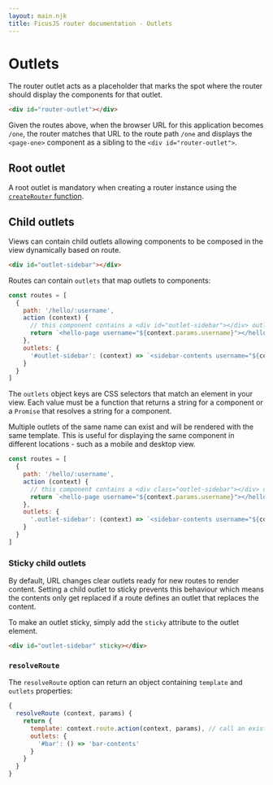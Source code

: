 ```yaml
---
layout: main.njk
title: FicusJS router documentation - Outlets
---
```

# Outlets

The router outlet acts as a placeholder that marks the spot where the router should display the components for that outlet.

```html
<div id="router-outlet"></div>
```

Given the routes above, when the browser URL for this application becomes `/one`, the router matches that URL to the route path `/one` and displays the `<page-one>` component as a sibling to the `<div id="router-outlet">`.

## Root outlet

A root outlet is mandatory when creating a router instance using the [`createRouter` function](/features/create-router).

## Child outlets

Views can contain child outlets allowing components to be composed in the view dynamically based on route.

```html
<div id="outlet-sidebar"></div>
```

Routes can contain `outlets` that map outlets to components:

```js
const routes = [
  {
    path: '/hello/:username',
    action (context) {
      // this component contains a <div id="outlet-sidebar"></div> outlet
      return `<hello-page username="${context.params.username}"></hello-page>`
    },
    outlets: {
      '#outlet-sidebar': (context) => `<sidebar-contents username="${context.params.username}"></sidebar-contents>`
    }
  }
]
```

The `outlets` object keys are CSS selectors that match an element in your view.
Each value must be a function that returns a string for a component or a `Promise` that resolves a string for a component.

Multiple outlets of the same name can exist and will be rendered with the same template. This is useful for displaying the same component in different locations - such as a mobile and desktop view.

```js
const routes = [
  {
    path: '/hello/:username',
    action (context) {
      // this component contains a <div class="outlet-sidebar"></div> outlet
      return `<hello-page username="${context.params.username}"></hello-page>`
    },
    outlets: {
      '.outlet-sidebar': (context) => `<sidebar-contents username="${context.params.username}"></sidebar-contents>`
    }
  }
]
```

### Sticky child outlets

By default, URL changes clear outlets ready for new routes to render content. Setting a child outlet to sticky prevents this behaviour which means the contents only get replaced if a route defines an outlet that replaces the content.

To make an outlet sticky, simply add the `sticky` attribute to the outlet element.

```html
<div id="outlet-sidebar" sticky></div>
```

### `resolveRoute`

The `resolveRoute` option can return an object containing `template` and `outlets` properties:

```js
{
  resolveRoute (context, params) {
    return {
      template: context.route.action(context, params), // call an existing route action for a template
      outlets: {
        '#bar': () => 'bar-contents'
      }
    }
  }
}
```
